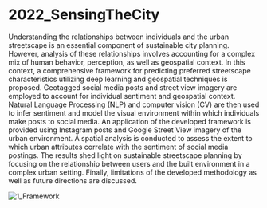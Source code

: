# 2022_SensingTheCity


Understanding the relationships between individuals and the urban streetscape is an essential component of sustainable city planning. However, analysis of these relationships involves accounting for a complex mix of human behavior, perception, as well as geospatial context. In this context, a comprehensive framework for predicting preferred streetscape characteristics utilizing deep learning and geospatial techniques is proposed. Geotagged social media posts and street view imagery are employed to account for individual sentiment and geospatial context. Natural Language Processing (NLP) and computer vision (CV) are then used to infer sentiment and model the visual environment within which individuals make posts to social media. An application of the developed framework is provided using Instagram posts and Google Street View imagery of the urban environment. A spatial analysis is conducted to assess the extent to which urban attributes correlate with the sentiment of social media postings. The results shed light on sustainable streetscape planning by focusing on the relationship between users and the built environment in a complex urban setting. Finally, limitations of the developed methodology as well as future directions are discussed.


![1_Framework](https://user-images.githubusercontent.com/56133573/224794004-55d77991-6354-4086-8518-32a89fcc0f5e.png)
